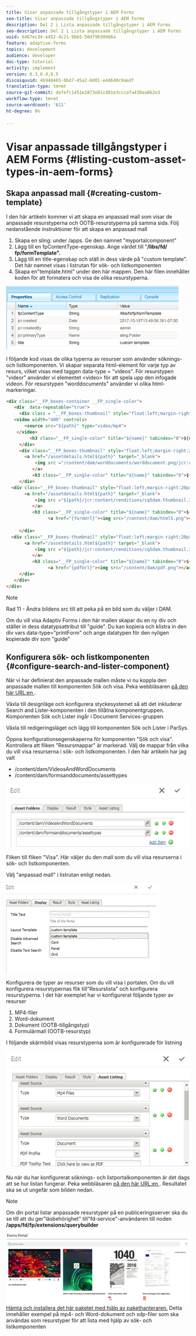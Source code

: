 ```yaml
---
title: Visar anpassade tillgångstyper i AEM Forms
seo-title: Visar anpassade tillgångstyper i AEM Forms
description: Del 2 i Lista anpassade tillgångstyper i AEM Forms
seo-description: Del 2 i Lista anpassade tillgångstyper i AEM Forms
uuid: 6467ec34-e452-4c21-9bb5-504f9630466a
feature: adaptive-forms
topics: development
audience: developer
doc-type: tutorial
activity: implement
version: 6.3,6.4,6.5
discoiquuid: 4b940465-0bd7-45a2-8d01-e4d640c9aedf
translation-type: tm+mt
source-git-commit: defefc1451e2873e81cd81e3cccafa438aa062e3
workflow-type: tm+mt
source-wordcount: '611'
ht-degree: 0%

---
```



# Visar anpassade tillgångstyper i AEM Forms {#listing-custom-asset-types-in-aem-forms}

## Skapa anpassad mall {#creating-custom-template}


I den här artikeln kommer vi att skapa en anpassad mall som visar de anpassade resurstyperna och OOTB-resurstyperna på samma sida. Följ nedanstående instruktioner för att skapa en anpassad mall

1. Skapa en sling: under /apps. Ge den namnet &quot;myportalcomponent&quot;
1. Lägg till en fpContentType-egenskap. Ange värdet till &quot;**/libs/fd/ fp/formTemplate&quot;.**
1. Lägg till en title-egenskap och ställ in dess värde på &quot;custom template&quot;. Det här namnet visas i listrutan för sök- och listkomponenten
1. Skapa en&quot;template.html&quot; under den här mappen. Den här filen innehåller koden för att formatera och visa de olika resurstyperna.

![appsmapp](assets/appsfolder_.png)

I följande kod visas de olika typerna av resurser som använder söknings- och listkomponenten. Vi skapar separata html-element för varje typ av resurs, vilket visas med taggen data-type = &quot;videos&quot;. För resurstypen &quot;videor&quot; använder vi elementet &lt;video> för att spela upp den infogade videon. För resurstypen &quot;worddocuments&quot; använder vi olika html-markeringar.

```html
<div class="__FP_boxes-container __FP_single-color">
   <div  data-repeatable="true">
     <div class = "__FP_boxes-thumbnail" style="float:left;margin-right:20px;" data-type = "videos">
   <video width="400" controls>
       <source src="${path}" type="video/mp4">
    </video>
         <h3 class="__FP_single-color" title="${name}" tabindex="0">${name}</h3>
     </div>
     <div class="__FP_boxes-thumbnail" style="float:left;margin-right:20px;" data-type = "worddocuments">
       <a href="/assetdetails.html${path}" target="_blank">
           <img src ="/content/dam/worddocuments/worddocument.png/jcr:content/renditions/cq5dam.thumbnail.319.319.png"/>
          </a>
          <h3 class="__FP_single-color" title="${name}" tabindex="0">${name}</h3>
     </div>
  <div class="__FP_boxes-thumbnail" style="float:left;margin-right:20px;" data-type = "xfaForm">
       <a href="/assetdetails.html${path}" target="_blank">
           <img src ="${path}/jcr:content/renditions/cq5dam.thumbnail.319.319.png"/>
          </a>
          <h3 class="__FP_single-color" title="${name}" tabindex="0">${name}</h3>
                <a href="{formUrl}"><img src="/content/dam/html5.png"></a><p>

     </div>
  <div class="__FP_boxes-thumbnail" style="float:left;margin-right:20px;" data-type = "printForm">
       <a href="/assetdetails.html${path}" target="_blank">
           <img src ="${path}/jcr:content/renditions/cq5dam.thumbnail.319.319.png"/>
          </a>
          <h3 class="__FP_single-color" title="${name}" tabindex="0">${name}</h3>
                <a href="{pdfUrl}"><img src="/content/dam/pdf.png"></a><p>
     </div>
   </div>
</div>
```

>[!NOTE]
>
>Rad 11 - Ändra bildens src till att peka på en bild som du väljer i DAM.
>
>Om du vill visa Adaptiv Forms i den här mallen skapar du en ny div och ställer in dess datatypsattribut till &quot;guide&quot;. Du kan kopiera och klistra in den div vars data-type=&quot;printForm&quot; och ange datatypen för den nyligen kopierade div som &quot;guide&quot;

## Konfigurera sök- och listkomponenten {#configure-search-and-lister-component}

När vi har definierat den anpassade mallen måste vi nu koppla den anpassade mallen till komponenten Sök och visa. Peka webbläsaren [på den här URL:en ](http://localhost:4502/editor.html/content/AemForms/CustomPortal.html).

Växla till designläge och konfigurera styckesystemet så att det inkluderar Search and Lister-komponenten i den tillåtna komponentgruppen. Komponenten Sök och Lister ingår i Document Services-gruppen.

Växla till redigeringsläget och lägg till komponenten Sök och Lister i ParSys.

Öppna konfigurationsegenskaperna för komponenten &quot;Sök och visa&quot;. Kontrollera att fliken &quot;Resursmappar&quot; är markerad. Välj de mappar från vilka du vill visa resurserna i sök- och listkomponenten. I den här artikeln har jag valt

* /content/dam/VideosAndWordDocuments
* /content/dam/formsanddocuments/assettypes

![assetfolder](assets/selectingassetfolders.png)

Fliken till fliken &quot;Visa&quot;. Här väljer du den mall som du vill visa resurserna i sök- och listkomponenten.

Välj &quot;anpassad mall&quot; i listrutan enligt nedan.

![searchandlister](assets/searchandlistercomponent.gif)

Konfigurera de typer av resurser som du vill visa i portalen. Om du vill konfigurera resurstypernas flik till&quot;Resurslista&quot; och konfigurera resurstyperna. I det här exemplet har vi konfigurerat följande typer av resurser

1. MP4-filer
1. Word-dokument
1. Dokument (OOTB-tillgångstyp)
1. Formulärmall (OOTB-resurstyp)

I följande skärmbild visas resurstyperna som är konfigurerade för listning

![tillgångstyper](assets/assettypes.png)

Nu när du har konfigurerat söknings- och listportalkomponenten är det dags att se hur listan fungerar. Peka webbläsaren [på den här URL:en ](http://localhost:4502/content/AemForms/CustomPortal.html?wcmmode=disabled). Resultatet ska se ut ungefär som bilden nedan.

>[!NOTE]
>
>Om din portal listar anpassade resurstyper på en publiceringsserver ska du se till att du ger&quot;läsbehörighet&quot; till&quot;fd-service&quot;-användaren till noden **/apps/fd/fp/extensions/querybuilder**

![assettypes](assets/assettypeslistings.png)[Hämta och installera det här paketet med hjälp av pakethanteraren.](assets/customassettypekt1.zip) Detta innehåller exempel på mp4- och Word-dokument och xdp-filer som ska användas som resurstyper för att lista med hjälp av sök- och listkomponenten
